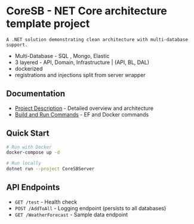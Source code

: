 # CoreSB - NET Core architecture template project
    A .NET solution demonstrating clean architecture with multi-database support.

 - Multi-Database  - SQL , Mongo, Elastic
 - 3 layered - API, Domain, Infrastructure | (API, BL, DAL)
 - dockerized
 - registrations and injections split from server wrapper

## Documentation
- [Project Description](description.md) - Detailed overview and architecture
- [Build and Run Commands](buildandrun.md) - EF and Docker commands

## Quick Start
```bash
# Run with Docker
docker-compose up -d

# Run locally
dotnet run --project CoreSBServer
```

## API Endpoints
- `GET /test` - Health check
- `POST /AddToAll` - Logging endpoint (persists to all databases)
- `GET /WeatherForecast` - Sample data endpoint
